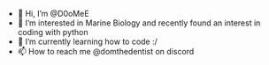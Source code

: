 - 👋 Hi, I’m @D0oMeE
- 👀 I’m interested in Marine Biology and recently found an interest in coding with python
- 🌱 I’m currently learning how to code :/
- 📫 How to reach me @domthedentist on discord

<!---
D0oMeE/D0oMeE is a ✨ special ✨ repository because its `README.md` (this file) appears on your GitHub profile.
You can click the Preview link to take a look at your changes.
--->
